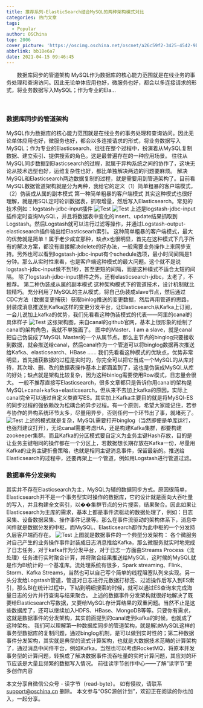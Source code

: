 ```yaml
---
title: 推荐系列-ElasticSearch结合MySQL的两种架构模式对比
categories: 热门文章
tags:
  - Popular
author: OSChina
top: 2006
cover_picture: 'https://oscimg.oschina.net/oscnet/a26c59f2-3425-4542-9b0d-788463cda943.png'
abbrlink: bb18e6a7
date: 2021-04-15 09:46:45
---
```


&emsp;&emsp;数据库同步的管道架构 MySQL作为数据库的核心能力范围就是在线业务的事务处理和查询访问。因此无论单体应用也好，微服务也好，都会以多连接请求的形式，将业务数据写入MySQL；作为专业的Ela...
<!-- more -->

                                                                                                                                                                                         
   
  
 ### 数据库同步的管道架构 
 MySQL作为数据库的核心能力范围就是在线业务的事务处理和查询访问。因此无论单体应用也好，微服务也好，都会以多连接请求的形式，将业务数据写入MySQL；作为专业的Elasticsearch，往往在整个过程中，扮演着从MySQL复制数据、建立索引、提供搜索的角色。这是最普遍存在的一种应用场景。 
 往往从MySQL同步数据到Elasticsearch的过程，就属于异构系统之间的协作了，这块无论从技术选型也好，运维复杂性也好，都比单独解决两边的问题要麻烦。 
 解决MySQL和Elasticsearch两边数据复制的过程，就是需要用到管道架构了。目前看MySQL数据管道架构就是分为两种，我给它的定义（1）简单粗暴的客户端模式，（2）伪装成从属的副本模式 
 第一种简单粗暴的客户端模式 
 其实这种模式也很好理解，就是用SQL定时轮训数据表，抓取增量，然后写入Elasticsearch。常见的技术例如：logstash-jdbc-input插件 
 ![Test](https://oscimg.oschina.net/oscnet/a26c59f2-3425-4542-9b0d-788463cda943.png  'ElasticSearch结合MySQL的两种架构模式对比') 
 ![Test](https://oscimg.oschina.net/oscnet/a26c59f2-3425-4542-9b0d-788463cda943.png  'ElasticSearch结合MySQL的两种架构模式对比') 
 上述是logstash-jdbc-input插件定时查询MySQL，并且将数据表中变化的insert、update结果抓取到Logstash。然后Logstash就可以进行过滤等操作，并通过Logstash-output-elasticsearch插件输出给Elasticsearh索引。 
 这种简单粗暴的客户端模式，最大的优势就是简单！属于老少咸宜那种，缺点x也很明显，首先在这种模式下几乎所有的解决方案，都没有直接解决delete的好办法，一般需要业务操作上来同步支持。另外也可以看到logstash-jdbc-input有个schedule选项，最小时间间隔是1分钟。那么从实时性来看，也是客户端这种模式的最大问题。这个就不是说logstash-jdbc-input做不到1秒，甚至更短的间隔，而是这种模式不适合太短的间隔。 
 除了logstash-jdbc-input插件之外，还有elasticsearch-jdbc，太老了，不推荐。 
 第二种伪装成从属的副本模式 
 这种架构模式下的管道技术，设计机制就比较精巧。充分利用了MySQL的主从模式，将自己伪装成slave节点，然后通过CDC方法（数据变更捕获）获取binlog推送的变更数据，然后再用管道的思路，封装成消息推送到Kafka这样的变更分发平台，让Elasticsearch从Kafka上订阅，一会儿说加上kafka的优势，我们先看看这种伪装模式的代表——阿里的canal的具体样子 
 ![Test](https://oscimg.oschina.net/oscnet/a26c59f2-3425-4542-9b0d-788463cda943.png  'ElasticSearch结合MySQL的两种架构模式对比') 
 这张架构图，来自canal的github官网，基本上很形象的绘制了canal的架构角色，我就不单独画了。 
 图中的Master、I am a slave，就是canal把自己伪装成了MySQL Master的一个从属节点。那么主节点的binglog只要接收到数据，就会推送给canal，然后canal作为一个管道可以将binglog数据再次推送给Kafka、elasticsearch、HBase ...... 
 我们先看看这种模式的优缺点，优势非常明显，首先捕获数据的过程是实时的，你完全可以把它当成一个MySQL的从库对待，其次增、删、改的数据表操作基本上都涵盖到了，这也是伪装成MySQL从库的好处；缺点就是架构比较复杂，因为这种binlog需要使用Row模式，日志量会很大。 
 一般不推荐直接写Elasticsearch，很多文章都只是告诉你用canal的架构是MySQL+canal+kafka+elasticsearch，但从来不去加上kafka的原因，实际上canal完全可以通过自定义类直写ES。其实加上Kafka主要目的就是将MySQl-ES的同步过程的强依赖改为松耦合的异步过程。有一个原则，希望大家能记住，若参与协作的异构系统环节太多，尽量用异步，否则任何一个环节出了事，就堵死了。 
 ![Test](https://oscimg.oschina.net/oscnet/a26c59f2-3425-4542-9b0d-788463cda943.png  'ElasticSearch结合MySQL的两种架构模式对比') 
 上述的模式就是复杂，MySQL需要打开binglog（当然即便是单库运行，也强烈建议打开），无论canal需要考虑HA，还是构建Kafka集群，都要构建zookeeper集群。而且Kafka的分区模式要自定义为业务主键Hash存放，目的是让业务主键相同的操作都在一个分区上，若数据想长期存放在Kafka一份，尽量用Kafka的业务主键折叠策略，也就是相同主键消息事件，保留最新的。推送给Elasticsearch的过程中，还要再架上一个管道，例如用Logstash进行管道过滤。 
  
 ### 数据事件分发架构 
 其实并不存在Elasticsearch为主，MySQL为辅的数据同步方式。原因很简单，Elasticsearch并不是一个事务型实时操作的数据库，它的设计就是面向大吞吐量的写入，并且构建全文索引，以��集群节点的分片搜索，结果聚合。因此如果让Elasticsearch为主库的需求，基本上都是事件流驱动的数据处理了，例如：日志采集、设备数据采集、操作事件记录等。那么在事件流驱动的架构体系下，消息中间件就是数据分发的中枢，而MySQL、Elasticsearch都作为此中枢的一个分发持久层客户端而存在。 
 ![Test](https://oscimg.oschina.net/oscnet/a26c59f2-3425-4542-9b0d-788463cda943.png  'ElasticSearch结合MySQL的两种架构模式对比') 
 上图就是数据事件的一个典型分发架构： 
 各个微服务对自己产生的业务操作事件封装成日志消息推给Kafka，那么微服务就实时地完成了日志任务，对于kafka作为分发平台，对于日志一方面由Streams Process（流处理）任务进行实时聚合计算，并将聚合结果推送给MySQL，这时候的MySQL就是作为BI统计的一个基准库。流处理系统有很多，Spark streaming、Flink、Storm、Kafka Streams，当然也可以自己写个简单的线程阻塞队列来实现。另一头分发给Logstash管道，管道对日志进行元数据打标签、过滤操作后写入到ES索引，那么BI在统计过程中，下钻到明细搜索的时候，就可以通过ES查询来完成海量日志的分片并行查询与结果聚合。 
 上述的数据事件分发架构就很好地解决了既要给Elasticsearch写数据，又要给MySQL存计算结果的双重问题。当然不止是这些数据库了，还可以继续加入HDFS、HBase、MongoDB等等。只要你有需求，这就是数据事件的分发架构，其实前面提到的canal走到kafka的时候，也就成了这种架构。 
 我们可以理解第一种数据库同步的管道架构，就是解决MySQL这样的事务型数据库的复制问题，通过binglog机制，是可以做到实时性的；第二种数据事件分发架构，其实就是典型的流式计算架构，也就是大数据技术范畴的计算架构了，通过消息中间件平台，例如Kafka，当然也可以考虑RocketMQ，将原本并发事务型的计算问题，转换成了解决数据事件流吞吐量的实时计算问题，其应对的环节应该是大量且频繁的数据写入情况。 
 前往读字节创作中心——了解”读字节“更多创作内容 
 
本文分享自微信公众号 - 读字节（read-byte）。 如有侵权，请联系 support@oschina.cn 删除。 本文参与“OSC源创计划”，欢迎正在阅读的你也加入，一起分享。
                                        